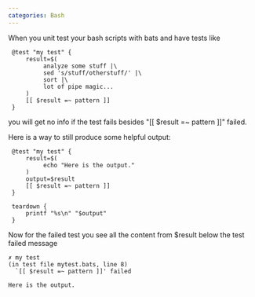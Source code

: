 ```yaml
---
categories: Bash
---
```

When you unit test your bash scripts with bats and have tests like

     @test "my test" {
         result=$(
              analyze some stuff |\
              sed 's/stuff/otherstuff/' |\
              sort |\
              lot of pipe magic...
         )
         [[ $result =~ pattern ]]
     }

you will get no info if the test fails besides "[[ $result =~ pattern ]]" failed.

Here is a way to still produce some helpful output:

     @test "my test" {
         result=$(
              echo "Here is the output."
         )
         output=$result
         [[ $result =~ pattern ]]
     }
     
     teardown {
         printf "%s\n" "$output"
     }

Now for the failed test you see all the content from $result below the test failed message

    ✗ my test
    (in test file mytest.bats, line 8)
      `[[ $result =~ pattern ]]' failed
     
    Here is the output.
